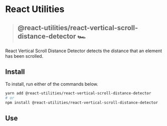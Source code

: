 # React Utilities

> ## @react-utilities/react-vertical-scroll-distance-detector 🏎

React Vertical Scroll Distance Detector detects the distance that an element has been scrolled.

## Install

To install, run either of the commands below.

```sh
yarn add @react-utilities/react-vertical-scroll-distance-detector
# or
npm install @react-utilities/react-vertical-scroll-distance-detector
```

## Use

